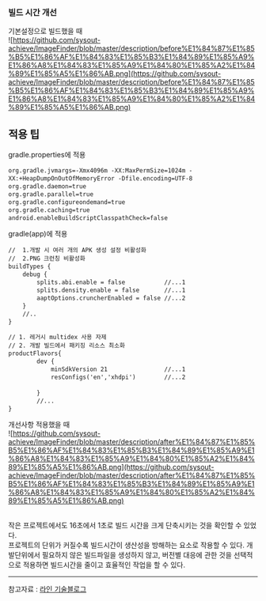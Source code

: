 ### 빌드 시간 개선

기본설정으로 빌드했을 때<br>
![https://github.com/sysout-achieve/ImageFinder/blob/master/description/before%E1%84%87%E1%85%B5%E1%86%AF%E1%84%83%E1%85%B3%E1%84%89%E1%85%A9%E1%86%A8%E1%84%83%E1%85%A9%E1%84%80%E1%85%A2%E1%84%89%E1%85%A5%E1%86%AB.png](https://github.com/sysout-achieve/ImageFinder/blob/master/description/before%E1%84%87%E1%85%B5%E1%86%AF%E1%84%83%E1%85%B3%E1%84%89%E1%85%A9%E1%86%A8%E1%84%83%E1%85%A9%E1%84%80%E1%85%A2%E1%84%89%E1%85%A5%E1%86%AB.png)
<br>

## 적용 팁

gradle.properties에 적용

```
org.gradle.jvmargs=-Xmx4096m -XX:MaxPermSize=1024m -XX:+HeapDumpOnOutOfMemoryError -Dfile.encoding=UTF-8
org.gradle.daemon=true
org.gradle.parallel=true
org.gradle.configureondemand=true
org.gradle.caching=true
android.enableBuildScriptClasspathCheck=false
```

gradle(app)에 적용
```
//  1.개발 시 여러 개의 APK 생성 설정 비활성화
//  2.PNG 크런칭 비활성화
buildTypes {
    debug {
        splits.abi.enable = false           //...1
        splits.density.enable = false       //...1
        aaptOptions.cruncherEnabled = false //...2
    }
    //..
}
```

```
// 1. 레거시 multidex 사용 자제
// 2. 개발 빌드에서 패키징 리소스 최소화
productFlavors{
        dev {
            minSdkVersion 21                //...1
            resConfigs('en','xhdpi')        //...2

        }
        //...
}
```

개선사항 적용했을 때<br>
![https://github.com/sysout-achieve/ImageFinder/blob/master/description/after%E1%84%87%E1%85%B5%E1%86%AF%E1%84%83%E1%85%B3%E1%84%89%E1%85%A9%E1%86%A8%E1%84%83%E1%85%A9%E1%84%80%E1%85%A2%E1%84%89%E1%85%A5%E1%86%AB.png](https://github.com/sysout-achieve/ImageFinder/blob/master/description/after%E1%84%87%E1%85%B5%E1%86%AF%E1%84%83%E1%85%B3%E1%84%89%E1%85%A9%E1%86%A8%E1%84%83%E1%85%A9%E1%84%80%E1%85%A2%E1%84%89%E1%85%A5%E1%86%AB.png)

<br>
작은 프로젝트에서도 16초에서 1초로 빌드 시간을 크게 단축시키는 것을 확인할 수 있었다.<br>
프로젝트의 단위가 커질수록 빌드시간이 생산성을 방해하는 요소로 작용할 수 있다. 개발단위에서 필요하지 않은 빌드파일을 생성하지 않고, 버전별 대응에 관한 것을 선택적으로 적용하면 빌드시간을 줄이고 효율적인 작업을 할 수 있다.

<hr>

참고자료 : [라인 기술블로그](https://engineering.linecorp.com/ko/blog/how-to-make-android-app-build-faster/)
